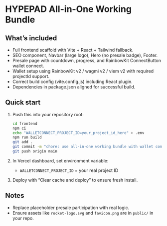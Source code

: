 # HYPEPAD All-in-One Working Bundle

## What’s included
- Full frontend scaffold with Vite + React + Tailwind fallback.
- SEO component, Navbar (large logo), Hero (no presale badge), Footer.
- Presale page with countdown, progress, and RainbowKit ConnectButton wallet connect.
- Wallet setup using RainbowKit v2 / wagmi v2 / viem v2 with required projectId support.
- Correct build config (vite.config.js) including React plugin.
- Dependencies in package.json aligned for successful build.

## Quick start

1. Push this into your repository root:
   ```bash
   cd frontend
   npm ci
   echo "WALLETCONNECT_PROJECT_ID=your_project_id_here" > .env
   npm run build
   git add .
   git commit -m "chore: use all-in-one working bundle with wallet connect and UI"
   git push origin main
   ```

2. In Vercel dashboard, set environment variable:
   - `WALLETCONNECT_PROJECT_ID` = your real project ID

3. Deploy with “Clear cache and deploy” to ensure fresh install.

## Notes
- Replace placeholder presale participation with real logic.
- Ensure assets like `rocket-logo.svg` and `favicon.png` are in `public/` in your repo.
